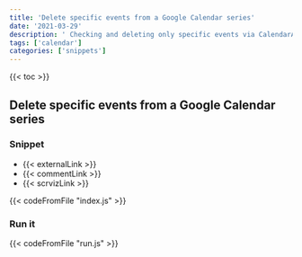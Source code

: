 ```yaml
---
title: 'Delete specific events from a Google Calendar series'
date: '2021-03-29'
description: ' Checking and deleting only specific events via CalendarApp'
tags: ['calendar']
categories: ['snippets']
---
```


{{< toc >}}

## Delete specific events from a Google Calendar series

### Snippet

- {{< externalLink >}}
- {{< commentLink >}}
- {{< scrvizLink >}}

{{< codeFromFile "index.js" >}}

### Run it

{{< codeFromFile "run.js" >}}

